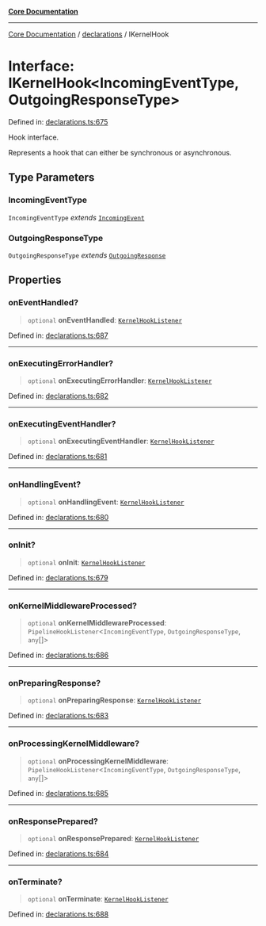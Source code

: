 [**Core Documentation**](../../README.md)

***

[Core Documentation](../../README.md) / [declarations](../README.md) / IKernelHook

# Interface: IKernelHook\<IncomingEventType, OutgoingResponseType\>

Defined in: [declarations.ts:675](https://github.com/stonemjs/core/blob/85781fe5b87769612839dd6b850ba45186d357fa/src/declarations.ts#L675)

Hook interface.

Represents a hook that can either be synchronous or asynchronous.

## Type Parameters

### IncomingEventType

`IncomingEventType` *extends* [`IncomingEvent`](../../events/IncomingEvent/classes/IncomingEvent.md)

### OutgoingResponseType

`OutgoingResponseType` *extends* [`OutgoingResponse`](../../events/OutgoingResponse/classes/OutgoingResponse.md)

## Properties

### onEventHandled?

> `optional` **onEventHandled**: [`KernelHookListener`](../type-aliases/KernelHookListener.md)

Defined in: [declarations.ts:687](https://github.com/stonemjs/core/blob/85781fe5b87769612839dd6b850ba45186d357fa/src/declarations.ts#L687)

***

### onExecutingErrorHandler?

> `optional` **onExecutingErrorHandler**: [`KernelHookListener`](../type-aliases/KernelHookListener.md)

Defined in: [declarations.ts:682](https://github.com/stonemjs/core/blob/85781fe5b87769612839dd6b850ba45186d357fa/src/declarations.ts#L682)

***

### onExecutingEventHandler?

> `optional` **onExecutingEventHandler**: [`KernelHookListener`](../type-aliases/KernelHookListener.md)

Defined in: [declarations.ts:681](https://github.com/stonemjs/core/blob/85781fe5b87769612839dd6b850ba45186d357fa/src/declarations.ts#L681)

***

### onHandlingEvent?

> `optional` **onHandlingEvent**: [`KernelHookListener`](../type-aliases/KernelHookListener.md)

Defined in: [declarations.ts:680](https://github.com/stonemjs/core/blob/85781fe5b87769612839dd6b850ba45186d357fa/src/declarations.ts#L680)

***

### onInit?

> `optional` **onInit**: [`KernelHookListener`](../type-aliases/KernelHookListener.md)

Defined in: [declarations.ts:679](https://github.com/stonemjs/core/blob/85781fe5b87769612839dd6b850ba45186d357fa/src/declarations.ts#L679)

***

### onKernelMiddlewareProcessed?

> `optional` **onKernelMiddlewareProcessed**: `PipelineHookListener`\<`IncomingEventType`, `OutgoingResponseType`, `any`[]\>

Defined in: [declarations.ts:686](https://github.com/stonemjs/core/blob/85781fe5b87769612839dd6b850ba45186d357fa/src/declarations.ts#L686)

***

### onPreparingResponse?

> `optional` **onPreparingResponse**: [`KernelHookListener`](../type-aliases/KernelHookListener.md)

Defined in: [declarations.ts:683](https://github.com/stonemjs/core/blob/85781fe5b87769612839dd6b850ba45186d357fa/src/declarations.ts#L683)

***

### onProcessingKernelMiddleware?

> `optional` **onProcessingKernelMiddleware**: `PipelineHookListener`\<`IncomingEventType`, `OutgoingResponseType`, `any`[]\>

Defined in: [declarations.ts:685](https://github.com/stonemjs/core/blob/85781fe5b87769612839dd6b850ba45186d357fa/src/declarations.ts#L685)

***

### onResponsePrepared?

> `optional` **onResponsePrepared**: [`KernelHookListener`](../type-aliases/KernelHookListener.md)

Defined in: [declarations.ts:684](https://github.com/stonemjs/core/blob/85781fe5b87769612839dd6b850ba45186d357fa/src/declarations.ts#L684)

***

### onTerminate?

> `optional` **onTerminate**: [`KernelHookListener`](../type-aliases/KernelHookListener.md)

Defined in: [declarations.ts:688](https://github.com/stonemjs/core/blob/85781fe5b87769612839dd6b850ba45186d357fa/src/declarations.ts#L688)
